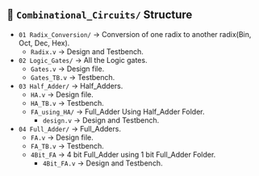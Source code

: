 ## 📂 `Combinational_Circuits/` Structure  
- `01 Radix_Conversion/` → Conversion of one radix to another radix(Bin, Oct, Dec, Hex).
  - `Radix.v` → Design and Testbench.
- `02 Logic_Gates/` → All the Logic gates.
  - `Gates.v` → Design file.
  - `Gates_TB.v` → Testbench.
- `03 Half_Adder/` → Half_Adders.
  - `HA.v` → Design file.
  - `HA_TB.v` → Testbench.
  - `FA_using_HA/` → Full_Adder Using Half_Adder Folder.
    - `design.v` → Design and Testbench.
- `04 Full_Adder/` → Full_Adders.
  - `FA.v` → Design file.
  - `FA_TB.v` → Testbench.
  - `4Bit_FA` → 4 bit Full_Adder using 1 bit Full_Adder Folder.
    - `4Bit_FA.v` → Design and Testbench.
